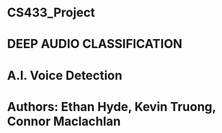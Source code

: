 # CS433_Project
# DEEP AUDIO CLASSIFICATION
# A.I. Voice Detection

# Authors: Ethan Hyde, Kevin Truong, Connor Maclachlan
